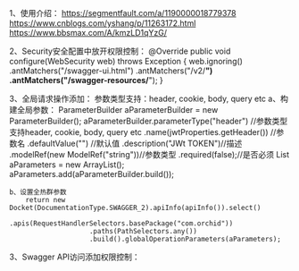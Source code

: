 1、使用介绍：
    https://segmentfault.com/a/1190000018779378
    https://www.cnblogs.com/yshang/p/11263172.html
    https://www.bbsmax.com/A/kmzLD1qYzG/
    
    
2、Security安全配置中放开权限控制：
    @Override
    public void configure(WebSecurity web) throws Exception {
        web.ignoring()
                .antMatchers("/swagger-ui.html")
                .antMatchers("/v2/**")
                .antMatchers("/swagger-resources/**");
    }


3、全局请求操作添加：
    参数类型支持：header, cookie, body, query etc
    a、构建全局参数：
        ParameterBuilder aParameterBuilder = new ParameterBuilder();
                aParameterBuilder.parameterType("header") //参数类型支持header, cookie, body, query etc
                        .name(jwtProperties.getHeader()) //参数名
                        .defaultValue("") //默认值
                        .description("JWt TOKEN")//描述
                        .modelRef(new ModelRef("string"))//参数类型
                        .required(false);//是否必须
                List<Parameter> aParameters = new ArrayList<Parameter>();
                aParameters.add(aParameterBuilder.build());
                
    
    b、设置全热群参数
        return new Docket(DocumentationType.SWAGGER_2).apiInfo(apiInfo()).select()
                        .apis(RequestHandlerSelectors.basePackage("com.orchid"))
                        .paths(PathSelectors.any())
                        .build().globalOperationParameters(aParameters);
                        
3、Swagger API访问添加权限控制：
    